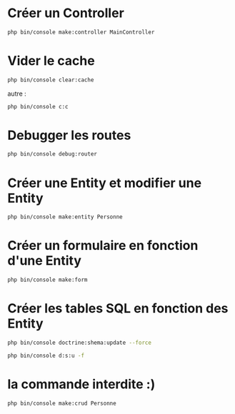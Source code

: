 # Créer un Controller
```sh
php bin/console make:controller MainController 
```

# Vider le cache
```sh
php bin/console clear:cache 
```
autre :
```sh
php bin/console c:c 
```

# Debugger les routes
```sh
php bin/console debug:router
```

# Créer une Entity et modifier une Entity
```sh
php bin/console make:entity Personne
```
# Créer un formulaire en fonction d'une Entity
```sh
php bin/console make:form 
```

# Créer les tables SQL en fonction des Entity
```sh
php bin/console doctrine:shema:update --force
```

```sh
php bin/console d:s:u -f
```

# la commande interdite :)
```sh
php bin/console make:crud Personne
```
